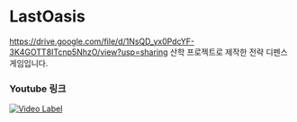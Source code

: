 # LastOasis

https://drive.google.com/file/d/1NsQD_yx0PdcYF-3K4GOTT8ITcnp5NhzO/view?usp=sharing
산학 프로젝트로 제작한 전략 디펜스 게임입니다.

### Youtube 링크
[![Video Label](http://img.youtube.com/vi/https:/U4MYFB8k848/0.jpg)](https://youtu.be/U4MYFB8k848)
